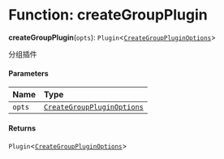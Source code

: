 # Function: createGroupPlugin

**createGroupPlugin**(`opts`): `Plugin`<[`CreateGroupPluginOptions`](/en/auto-docs/group-plugin/types/CreateGroupPluginOptions.md)>

分组插件

#### Parameters

| Name | Type |
| :------ | :------ |
| `opts` | [`CreateGroupPluginOptions`](/en/auto-docs/group-plugin/types/CreateGroupPluginOptions.md) |

#### Returns

`Plugin`<[`CreateGroupPluginOptions`](/en/auto-docs/group-plugin/types/CreateGroupPluginOptions.md)>
